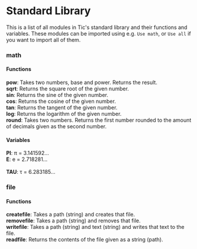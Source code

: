 # Standard Library
This is a list of all modules in Tic's standard library and their functions and variables. These modules can be imported using e.g. `Use math`, or `Use all` if you want to import all of them.

### math
#### Functions
**pow**:  Takes two numbers, base and power. Returns the result.<br/>
**sqrt**: Returns the square root of the given number.<br/>
**sin**:  Returns the sine of the given number.<br/>
**cos**:  Returns the cosine of the given number. <br>
**tan**:  Returns the tangent of the given number. <br>
**log**:  Returns the logarithm of the given number. <br>
**round**: Takes two numbers. Returns the first number rounded to the amount of decimals given as the second number.
#### Variables
**PI**:  π = 3.141592… <br/>
**E**:   e = 2.718281… <br/>	
**TAU**: τ = 6.283185… <br/>

### file
#### Functions
**createfile**: Takes a path (string) and creates that file. <br/>
**removefile**: Takes a path (string) and removes that file. <br/>
**writefile**:  Takes a path (string) and text (string) and writes that text to the file. <br/>
**readfile**:  Returns the contents of the file given as a string (path). <br/>